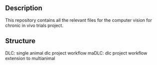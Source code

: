## Description

This repository contains all the relevant files for the computer vision for chronic in vivo trials project.

## Structure

DLC: single animal dlc project workflow
maDLC: dlc project workflow extension to multianimal
